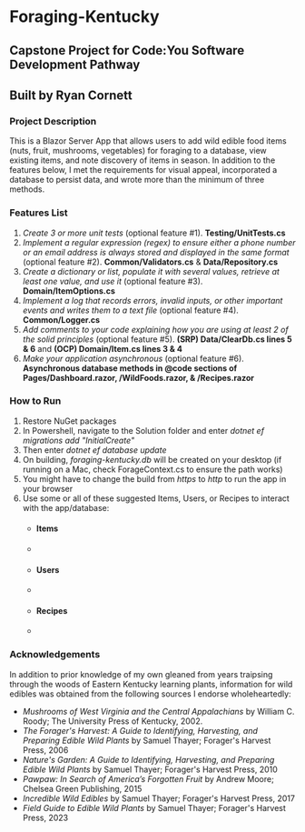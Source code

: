 # Foraging-Kentucky
## Capstone Project for Code:You Software Development Pathway

## Built by Ryan Cornett

### Project Description
This is a Blazor Server App that allows users to add wild edible food items (nuts, fruit, mushrooms, vegetables) for foraging to a database, view existing items, and note discovery of items in season. In addition to the features below, I met the requirements for visual appeal, incorporated a database to persist data, and wrote more than the minimum of three methods.

### Features List
 1. *Create 3 or more unit tests* (optional feature #1). **Testing/UnitTests.cs**
 2. *Implement a regular expression (regex) to ensure either a phone number or an email address is always stored and displayed in the same format* (optional feature #2). **Common/Validators.cs** & **Data/Repository.cs** 
 3. *Create a dictionary or list, populate it with several values, retrieve at least one value, and use it* (optional feature #3). **Domain/ItemOptions.cs**
 4. *Implement a log that records errors, invalid inputs, or other important events and writes them to a text file* (optional feature #4). **Common/Logger.cs**
 5. *Add comments to your code explaining how you are using at least 2 of the solid principles* (optional feature #5). **(SRP) Data/ClearDb.cs lines 5 & 6** and **(OCP) Domain/Item.cs lines 3 & 4** 
 6. *Make your application asynchronous* (optional feature #6). **Asynchronous database methods in @code sections of Pages/Dashboard.razor, /WildFoods.razor, & /Recipes.razor**

### How to Run 
 1. Restore NuGet packages
 2. In Powershell, navigate to the Solution folder and enter *dotnet ef migrations add "InitialCreate"*
 3. Then enter *dotnet ef database update* 
 4. On building, *foraging-kentucky.db* will be created on your desktop (if running on a Mac, check ForageContext.cs to ensure the path works)
 5. You might have to change the build from *https* to *http* to run the app in your browser
 6. Use some or all of these suggested Items, Users, or Recipes to interact with the app/database:
    - #### Items
    - 
    - #### Users
    - 
    - #### Recipes 
    - 

### Acknowledgements 
In addition to prior knowledge of my own gleaned from years traipsing through the woods of Eastern Kentucky learning plants, information for wild edibles was obtained from the following sources I endorse wholeheartedly:
 - *Mushrooms of West Virginia and the Central Appalachians* by William C. Roody; The University Press of Kentucky, 2002. 
 - *The Forager's Harvest: A Guide to Identifying, Harvesting, and Preparing Edible Wild Plants* by Samuel Thayer; Forager's Harvest Press, 2006 
 - *Nature's Garden: A Guide to Identifying, Harvesting, and Preparing Edible Wild Plants* by Samuel Thayer; Forager's Harvest Press, 2010 
 - *Pawpaw: In Search of America’s Forgotten Fruit* by Andrew Moore; Chelsea Green Publishing, 2015 
 - *Incredible Wild Edibles* by Samuel Thayer; Forager's Harvest Press, 2017 
 - *Field Guide to Edible Wild Plants* by Samuel Thayer; Forager's Harvest Press, 2023 
